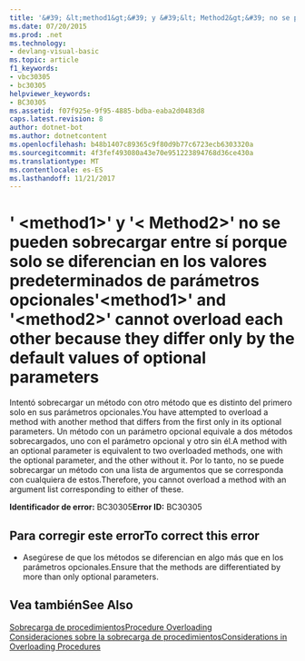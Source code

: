 ```yaml
---
title: '&#39; &lt;method1&gt;&#39; y &#39;&lt; Method2&gt;&#39; no se pueden sobrecargar entre sí porque solo se diferencian en los valores predeterminados de parámetros opcionales'
ms.date: 07/20/2015
ms.prod: .net
ms.technology:
- devlang-visual-basic
ms.topic: article
f1_keywords:
- vbc30305
- bc30305
helpviewer_keywords:
- BC30305
ms.assetid: f07f925e-9f95-4885-bdba-eaba2d0483d8
caps.latest.revision: 8
author: dotnet-bot
ms.author: dotnetcontent
ms.openlocfilehash: b48b1407c89365c9f80d9b77c6723ecb6303320a
ms.sourcegitcommit: 4f3fef493080a43e70e951223894768d36ce430a
ms.translationtype: MT
ms.contentlocale: es-ES
ms.lasthandoff: 11/21/2017
---
```

# <a name="39ltmethod1gt39-and-39ltmethod2gt39-cannot-overload-each-other-because-they-differ-only-by-the-default-values-of-optional-parameters"></a><span data-ttu-id="81970-102">&#39; &lt;method1&gt;&#39; y &#39;&lt; Method2&gt;&#39; no se pueden sobrecargar entre sí porque solo se diferencian en los valores predeterminados de parámetros opcionales</span><span class="sxs-lookup"><span data-stu-id="81970-102">&#39;&lt;method1&gt;&#39; and &#39;&lt;method2&gt;&#39; cannot overload each other because they differ only by the default values of optional parameters</span></span>
<span data-ttu-id="81970-103">Intentó sobrecargar un método con otro método que es distinto del primero solo en sus parámetros opcionales.</span><span class="sxs-lookup"><span data-stu-id="81970-103">You have attempted to overload a method with another method that differs from the first only in its optional parameters.</span></span> <span data-ttu-id="81970-104">Un método con un parámetro opcional equivale a dos métodos sobrecargados, uno con el parámetro opcional y otro sin él.</span><span class="sxs-lookup"><span data-stu-id="81970-104">A method with an optional parameter is equivalent to two overloaded methods, one with the optional parameter, and the other without it.</span></span> <span data-ttu-id="81970-105">Por lo tanto, no se puede sobrecargar un método con una lista de argumentos que se corresponda con cualquiera de estos.</span><span class="sxs-lookup"><span data-stu-id="81970-105">Therefore, you cannot overload a method with an argument list corresponding to either of these.</span></span>  
  
 <span data-ttu-id="81970-106">**Identificador de error:** BC30305</span><span class="sxs-lookup"><span data-stu-id="81970-106">**Error ID:** BC30305</span></span>  
  
## <a name="to-correct-this-error"></a><span data-ttu-id="81970-107">Para corregir este error</span><span class="sxs-lookup"><span data-stu-id="81970-107">To correct this error</span></span>  
  
-   <span data-ttu-id="81970-108">Asegúrese de que los métodos se diferencian en algo más que en los parámetros opcionales.</span><span class="sxs-lookup"><span data-stu-id="81970-108">Ensure that the methods are differentiated by more than only optional parameters.</span></span>  
  
## <a name="see-also"></a><span data-ttu-id="81970-109">Vea también</span><span class="sxs-lookup"><span data-stu-id="81970-109">See Also</span></span>  
 [<span data-ttu-id="81970-110">Sobrecarga de procedimientos</span><span class="sxs-lookup"><span data-stu-id="81970-110">Procedure Overloading</span></span>](../../visual-basic/programming-guide/language-features/procedures/procedure-overloading.md)  
 [<span data-ttu-id="81970-111">Consideraciones sobre la sobrecarga de procedimientos</span><span class="sxs-lookup"><span data-stu-id="81970-111">Considerations in Overloading Procedures</span></span>](../../visual-basic/programming-guide/language-features/procedures/considerations-in-overloading-procedures.md)
